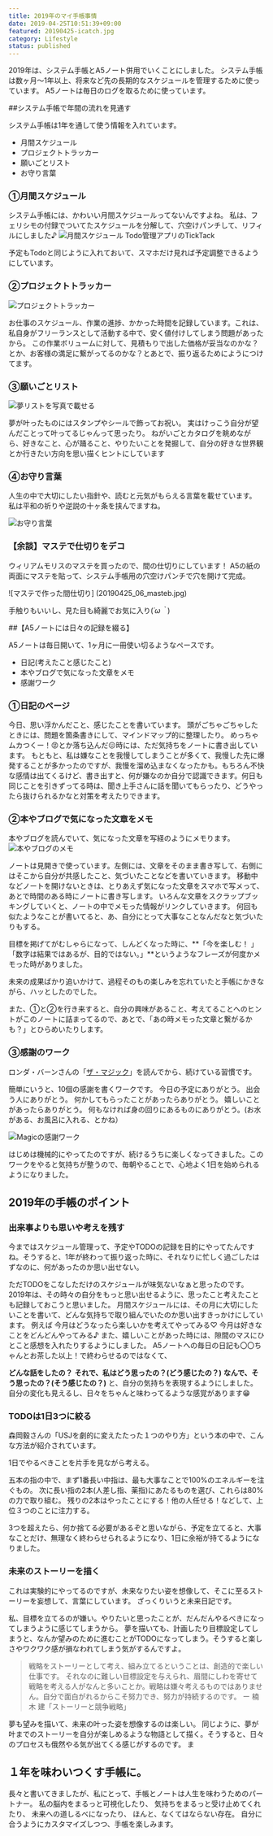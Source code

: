 ```yaml
---
title: 2019年のマイ手帳事情
date: 2019-04-25T10:51:39+09:00
featured: 20190425-icatch.jpg
category: Lifestyle
status: published
---
```


2019年は、システム手帳とA5ノート併用でいくことにしました。 システム手帳は数ヶ月〜1年以上、将来など先の長期的なスケジュールを管理するために使っています。 A5ノートは毎日のログを取るために使っています。

##システム手帳で年間の流れを見通す

 システム手帳は1年を通して使う情報を入れています。

* 月間スケジュール
* プロジェクトトラッカー
* 願いごとリスト
* お守り言葉

### ①月間スケジュール

 システム手帳には、かわいい月間スケジュールってないんですよね。 私は、フェリシモの付録でついてたスケジュールを分解して、穴空けパンチして、リフィルにしました♪
![月間スケジュール](20190425_SS_TickTack-576x1024.jpg)
Todo管理アプリのTickTack

予定もTodoと同じように入れておいて、スマホだけ見れば予定調整できるようにしています。

### ②プロジェクトトラッカー

![プロジェクトトラッカー](20190425_02_pjtracker.jpeg)

お仕事のスケジュール、作業の進捗、かかった時間を記録しています。これは、私自身がフリーランスとして活動する中で、安く値付けしてしまう問題があったから。 この作業ボリュームに対して、見積もりで出した価格が妥当なのかな？とか、お客様の満足に繋がってるのかな？とあとで、振り返るためにようにつけてます。

### ③願いごとリスト

![夢リストを写真で載せる](20190425_03_dreamcatalogue.jpg)

夢が叶ったものにはスタンプやシールで飾ってお祝い。 実はけっこう自分が望んだことって叶ってるじゃんって思ったり。 ねがいごとカタログを眺めながら、好きなこと、心が踊ること、やりたいことを発掘して、自分の好きな世界観とか行きたい方向を思い描くヒントにしています


### ➃お守り言葉

人生の中で大切にしたい指針や、読むと元気がもらえる言葉を載せています。 私は平和の祈りや逆説の十ヶ条を挟んでますね。

![お守り言葉](20190425_05_quotes.jpg)


### 【余談】マステで仕切りをデコ

 ウィリアムモリスのマステを買ったので、間の仕切りにしています！ A5の紙の両面にマステを貼って、システム手帳用の穴空けパンチで穴を開けて完成。

![マステで作った間仕切り] (20190425_06_masteb.jpg)

手触りもいいし、見た目も綺麗でお気に入り(*´ω｀*)

##【A5ノートには日々の記録を綴る】

 A5ノートは毎日開いて、1ヶ月に一冊使い切るようなペースです。

* 日記(考えたこと感じたこと)
* 本やブログで気になった文章をメモ
* 感謝ワーク

### ①日記のページ

 今日、思い浮かんだこと、感じたことを書いています。 頭がごちゃごちゃしたときには、問題を箇条書きにして、マインドマップ的に整理したり。 めっちゃムカつくー！😡とか落ち込んだ😖時には、ただ気持ちをノートに書き出しています。 もともと、私は嫌なことを我慢してしまうことが多くて、我慢した先に爆発することが多かったのですが、我慢を溜め込まなくなったかも。もちろん不快な感情は出てくるけど、書き出すと、何が嫌なのか自分で認識できます。何日も同じことを引きずってる時は、聞き上手さんに話を聞いてもらったり、どうやったら抜けられるかなと対策を考えたりできます。

### ②本やブログで気になった文章をメモ

本やブログを読んでいて、気になった文章を写経のようにメモります。
![本やブログのメモ](20190425_12_bookmemo.jpg)

ノートは見開きで使っています。左側には、文章をそのまま書き写して、右側にはそこから自分が共感したこと、気づいたことなどを書いていきます。 移動中などノートを開けないときは、とりあえず気になった文章をスマホで写メって、あとで時間のある時にノートに書き写します。 いろんな文章をスクラップブッキングしていくと、ノートの中でメモった情報がリンクしていきます。 何回も似たようなことが書いてると、あ、自分にとって大事なことなんだなと気づいたりもする。

目標を掲げてがむしゃらになって、しんどくなった時に、**「今を楽しむ！ 」「数字は結果ではあるが、目的ではない。」**というようなフレーズが何度かメモった時がありました。

未来の成果ばかり追いかけて、過程そのもの楽しみを忘れていたと手帳にかきながら、ハッとしたのでした。

また、①と②を行き来すると、自分の興味があること、考えてることへのヒントがこのノートに詰まってるので、あとで、「あの時メモった文章と繋がるかも？」とひらめいたりします。

### ③感謝のワーク

ロンダ・バーンさんの「[ザ・マジック](https://amzn.to/2VpNIWq)」を読んでから、続けている習慣です。

簡単にいうと、10個の感謝を書くワークです。 今日の予定にありがとう。 出会う人にありがとう。 何かしてもらったことがあったらありがとう。 嬉しいことがあったらありがとう。 何もなければ身の回りにあるものにありがとう。(お水がある、お風呂に入れる、とかね）

![Magicの感謝ワーク](20190425_13_magicwork.jpg)

はじめは機械的にやってたのですが、続けるうちに楽しくなってきました。このワークをやると気持ちが整うので、毎朝やることで、心地よく1日を始められるようになりました。

## 2019年の手帳のポイント

### 出来事よりも思いや考えを残す

今まではスケジュール管理って、予定やTODOの記録を目的にやってたんですね。そうすると、1年が終わって振り返った時に、それなりに忙しく過ごしたはずなのに、何があったのか思い出せない。

ただTODOをこなしただけのスケジュールが味気ないなぁと思ったのです。 2019年は、その時々の自分をもっと思い出せるように、思ったこと考えたことも記録しておこうと思いました。 月間スケジュールには、その月に大切にしたいことを書いて、どんな気持ちで取り組んでいたのか思い出すきっかけにしています。
例えば 今月はどうなったら楽しいかを考えてやってみる♡ 今月は好きなことをどんどんやってみる♪ また、嬉しいことがあった時には、隙間のマスにひとこと感想を入れたりするようにしました。 A5ノートへの毎日の日記も〇〇ちゃんとお茶した以上！で終わらせるのではなくて、

**どんな話をしたの？**
**それで、私はどう思ったの？(どう感じたの？)**
**なんで、そう思ったの？(そう感じたの？)** と、自分の気持ちを表現するようにしました。 自分の変化も見えるし、日々をちゃんと味わってるような感覚があります😁

### TODOは1日3つに絞る

森岡毅さんの「USJを劇的に変えたたった１つのやり方」という本の中で、こんな方法が紹介されています。

1日でやるべきことを片手を見ながら考える。

五本の指の中で、まず1番長い中指は、最も大事なことで100%のエネルギーを注ぐもの。
次に長い指の2本(人差し指、薬指)にあたるものを選び、これらは80%の力で取り組む。 残りの2本はやったことにする！他の人任せる！などして、上位３つのことに注力する。

3つを超えたら、何か捨てる必要があるぞと思いながら、予定を立てると、大事なことだけ、無理なく終わらせられるようになり、1日に余裕が持てるようになりました。

### 未来のストーリーを描く
これは実験的にやってるのですが、未来なりたい姿を想像して、そこに至るストーリーを妄想して、言葉にしています。 ざっくりいうと未来日記です。

私、目標を立てるのが嫌い。やりたいと思ったことが、だんだんやるべきになってしまうように感じてしまうから。 夢を描いても、計画したり目標設定してしまうと、なんか望みのために進むことがTODOになってしまう。そうすると楽しさやワクワク感が損なわれてしまう気がするんですよ。

> 戦略をストーリーとして考え、組み立てるということは、創造的で楽しい仕事です。
> それなのに難しい目標設定を与えられ、眉間にしわを寄せて戦略を考える人がなんと多いことか。戦略は嫌々考えるものではありません。自分で面白がれるからこそ努力でき、努力が持続するのです。
> ー 楠木 建「ストーリーと競争戦略」


夢も望みを描いて、未来の叶った姿を想像するのは楽しい。 同じように、夢が叶までのストーリーを自分が楽しめるような物語として描く。そうすると、日々のプロセスも俄然やる気が出てくる感じがするのです。 ま

## １年を味わいつくす手帳に。

長々と書いてきましたが、私にとって、手帳とノートは人生を味わうためのパートナー。 私の脳内をまるっと可視化したり、 気持ちをまるっと受け止めてくれたり、 未来への道しるべになったり、 ほんと、なくてはならない存在。 自分に合うようにカスタマイズしつつ、手帳を楽しみます。
